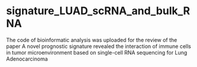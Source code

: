 # signature_LUAD_scRNA_and_bulk_RNA
The code of bioinformatic analysis was uploaded for the review of the paper A novel prognostic signature revealed the interaction of immune cells in tumor microenvironment based on single-cell RNA sequencing for Lung Adenocarcinoma
